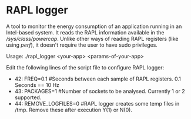 # RAPL logger

A tool to monitor the energy consumption of an application running in an Intel-based system. It reads the RAPL information available in the */sys/class/powercap*. Unlike other ways of reading RAPL registers (like using *perf*), it doesn't require the user to have sudo privileges.

Usage: ./rapl_logger \<your-app\> \<params-of-your-app\>

Edit the following lines of the script file to configure RAPL logger:
- 42: FREQ=0.1 #Seconds between each sample of RAPL registers. 0.1 Seconds == 10 Hz
- 43: PACKAGES=1 #Number of sockets to be analysed. Currently 1 or 2 supported.
- 44: REMOVE_LOGFILES=0 #RAPL logger creates some temp files in /tmp. Remove these after execution Y(1) or N(0).
